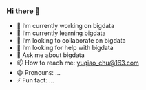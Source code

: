 ### Hi there 👋

<!-- **chuyuqiao/chuyuqiao** is a ✨ _special_ ✨ repository because its `README.md` (this file) appears on your GitHub profile.

Here are some ideas to get you started: -->

- 🔭 I’m currently working on bigdata
- 🌱 I’m currently learning bigdata
- 👯 I’m looking to collaborate on bigdata
- 🤔 I’m looking for help with bigdata
- 💬 Ask me about bigdata
- 📫 How to reach me: yuqiao_chu@163.com
- 😄 Pronouns: ...
- ⚡ Fun fact: ...
